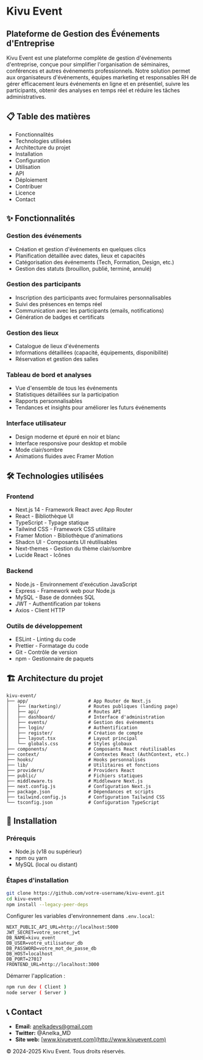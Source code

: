 # Kivu Event

## Plateforme de Gestion des Événements d'Entreprise

Kivu Event est une plateforme complète de gestion d'événements d'entreprise, conçue pour simplifier l'organisation de séminaires, conférences et autres événements professionnels. Notre solution permet aux organisateurs d'événements, équipes marketing et responsables RH de gérer efficacement leurs événements en ligne et en présentiel, suivre les participants, obtenir des analyses en temps réel et réduire les tâches administratives.

## 📋 Table des matières
- Fonctionnalités
- Technologies utilisées
- Architecture du projet
- Installation
- Configuration
- Utilisation
- API
- Déploiement
- Contribuer
- Licence
- Contact

## ✨ Fonctionnalités

### Gestion des événements
- Création et gestion d'événements en quelques clics
- Planification détaillée avec dates, lieux et capacités
- Catégorisation des événements (Tech, Formation, Design, etc.)
- Gestion des statuts (brouillon, publié, terminé, annulé)

### Gestion des participants
- Inscription des participants avec formulaires personnalisables
- Suivi des présences en temps réel
- Communication avec les participants (emails, notifications)
- Génération de badges et certificats

### Gestion des lieux
- Catalogue de lieux d'événements
- Informations détaillées (capacité, équipements, disponibilité)
- Réservation et gestion des salles

### Tableau de bord et analyses
- Vue d'ensemble de tous les événements
- Statistiques détaillées sur la participation
- Rapports personnalisables
- Tendances et insights pour améliorer les futurs événements

### Interface utilisateur
- Design moderne et épuré en noir et blanc
- Interface responsive pour desktop et mobile
- Mode clair/sombre
- Animations fluides avec Framer Motion

## 🛠️ Technologies utilisées

### Frontend
- Next.js 14 - Framework React avec App Router
- React - Bibliothèque UI
- TypeScript - Typage statique
- Tailwind CSS - Framework CSS utilitaire
- Framer Motion - Bibliothèque d'animations
- Shadcn UI - Composants UI réutilisables
- Next-themes - Gestion du thème clair/sombre
- Lucide React - Icônes

### Backend
- Node.js - Environnement d'exécution JavaScript
- Express - Framework web pour Node.js
- MySQL - Base de données SQL
- JWT - Authentification par tokens
- Axios - Client HTTP

### Outils de développement
- ESLint - Linting du code
- Prettier - Formatage du code
- Git - Contrôle de version
- npm - Gestionnaire de paquets

## 🏗️ Architecture du projet
```
kivu-event/
├── app/                      # App Router de Next.js
│   ├── (marketing)/          # Routes publiques (landing page)
│   ├── api/                  # Routes API
│   ├── dashboard/            # Interface d'administration
│   ├── events/               # Gestion des événements
│   ├── login/                # Authentification
│   ├── register/             # Création de compte
│   ├── layout.tsx            # Layout principal
│   └── globals.css           # Styles globaux
├── components/               # Composants React réutilisables
├── context/                  # Contextes React (AuthContext, etc.)
├── hooks/                    # Hooks personnalisés
├── lib/                      # Utilitaires et fonctions
├── providers/                # Providers React
├── public/                   # Fichiers statiques
├── middleware.ts             # Middleware Next.js
├── next.config.js            # Configuration Next.js
├── package.json              # Dépendances et scripts
├── tailwind.config.js        # Configuration Tailwind CSS
└── tsconfig.json             # Configuration TypeScript
```

## 🚀 Installation

### Prérequis
- Node.js (v18 ou supérieur)
- npm ou yarn
- MySQL (local ou distant)

### Étapes d'installation
```sh
git clone https://github.com/votre-username/kivu-event.git
cd kivu-event
npm install --legacy-peer-deps 
```

Configurer les variables d'environnement dans `.env.local`:
```
NEXT_PUBLIC_API_URL=http://localhost:5000
JWT_SECRET=votre_secret_jwt
DB_NAME=kivu_event
DB_USER=votre_utilisateur_db
DB_PASSWORD=votre_mot_de_passe_db
DB_HOST=localhost
DB_PORT=27017
FRONTEND_URL=http://localhost:3000
```

Démarrer l'application :
```sh
npm run dev ( Client )
node server ( Server )
```

## 📞 Contact
- **Email:** anelkadevs@gmail.com
- **Twitter:** @Anelka_MD
- **Site web:** [www.kivuevent.com](http://www.kivuevent.com)

© 2024-2025 Kivu Event. Tous droits réservés.

